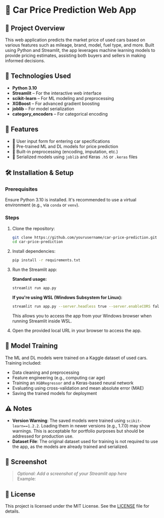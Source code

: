 # 🚗 Car Price Prediction Web App

## 📌 Project Overview

This web application predicts the market price of used cars based on various features such as mileage, brand, model, fuel type, and more. Built using Python and Streamlit, the app leverages machine learning models to provide pricing estimates, assisting both buyers and sellers in making informed decisions.

## 🧠 Technologies Used

- **Python 3.10**
- **Streamlit** – For the interactive web interface
- **scikit-learn** – For ML modeling and preprocessing
- **XGBoost** – For advanced gradient boosting
- **joblib** – For model serialization
- **category_encoders** – For categorical encoding

## 🚀 Features

- 📝 User input form for entering car specifications
- 🤖 Pre-trained ML and DL models for price prediction
- 🧼 Built-in preprocessing (encoding, imputation, etc.)
- 💾 Serialized models using `joblib` and Keras `.h5` or `.keras` files

## 🛠️ Installation & Setup

### Prerequisites

Ensure Python 3.10 is installed. It's recommended to use a virtual environment (e.g., via `conda` or `venv`).

### Steps

1. Clone the repository:

   ```bash
   git clone https://github.com/yourusername/car-price-prediction.git
   cd car-price-prediction
   ```

2. Install dependencies:

    ```bash
   pip install -r requirements.txt
   ```

3. Run the Streamlit app:

    **Standard usage:**
    ```bash
   streamlit run app.py
   ```

    **If you're using WSL (Windows Subsystem for Linux):**
    ```bash
   streamlit run app.py --server.headless true --server.enableCORS false --server.address=0.0.0.0
   ```
   This allows you to access the app from your Windows browser when running Streamlit inside WSL.

4. Open the provided local URL in your browser to access the app. 

## 🧪 Model Training

The ML and DL models were trained on a Kaggle dataset of used cars. Training included:

- Data cleaning and preprocessing
- Feature engineering (e.g., computing car age)
- Training an `XGBRegressor` and a Keras-based neural network
- Evaluating using cross-validation and mean absolute error (MAE)
- Saving the trained models for deployment

## ⚠️ Notes

- **Version Warning**: The saved models were trained using `scikit-learn==1.2.2`. Loading them in newer versions (e.g., 1.7.0) may show warnings. This is acceptable for portfolio purposes but should be addressed for production use.
- **Dataset File**: The original dataset used for training is not required to use the app, as the models are already trained and serialized.

## 📸 Screenshot

> _Optional: Add a screenshot of your Streamlit app here_  
> Example:

## 📄 License

This project is licensed under the MIT License. See the [LICENSE](LICENSE) file for details.
